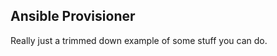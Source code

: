 Ansible Provisioner
-------------------

Really just a trimmed down example of some stuff you can do.
